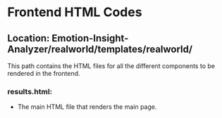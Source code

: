 # Frontend HTML Codes

## Location: Emotion-Insight-Analyzer/realworld/templates/realworld/
This path contains the HTML files for all the different components to be rendered in the frontend.

### results.html:
- The main HTML file that renders the main page.
